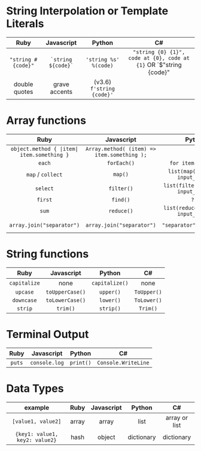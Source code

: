 <!-- 
Ruby | Javascript | Python
:---:|:---:|:---:
-->

# String Interpolation or Template Literals
Ruby | Javascript | Python | C#
:---:|:---:|:---:|:---:
`"string #{code}"`  | ``` `string ${code}` ``` | `'string %s' %(code)` | `"string {0} {1}", code at {0}, code at {1}` OR `$"string {code}"
double quotes | grave accents | (v3.6) `f'string {code}'` | 

# Array functions
Ruby | Javascript | Python | C#
:---:|:---:|:---:|:---:
`object.method { \|item\| item.something }` | `Array.method( (item) => item.something );` | | requires LINQ
`each` | `forEach()` | `for item in list:` | `foreach item in list {}`
`map` / `collect` | `map()` | `list(map(function, input_list))` | `array.Select(x => operation on x)` 
`select` | `filter()` | `list(filter(function, input_list))` | `array.Where(x => boolean operation)`
`first` | `find()` | `???`
`sum` | `reduce()` | `list(reduce(function, input_list))` | `array.Aggregate((x,y) => operation on x and y)`
`array.join("separator")` | `array.join("separator")` | `"separator".join(list)` | `string.Join("separator", array)`

# String functions
Ruby | Javascript | Python | C#
:---:|:---:|:---:|:---:
`capitalize` | none | `capitalize()` | none
`upcase` | `toUpperCase()` | `upper()` | `ToUpper()`
`downcase` | `toLowerCase()` | `lower()` | `ToLower()`
`strip` | `trim()` | `strip()` | `Trim()`
<!-- 
# Loops
Ruby | Javascript | Python
:---:|:---:|:---:
  -->
# Terminal Output
Ruby | Javascript | Python | C#
:---:|:---:|:---:|:---:
`puts` | `console.log` | `print()` | `Console.WriteLine`

# Data Types
example | Ruby | Javascript | Python | C#
:---:|:---:|:---:|:---:|:---:
`[value1, value2]` | array | array | list | array or list
`{key1: value1, key2: value2}` | hash | object | dictionary | dictionary
